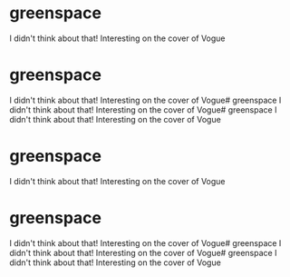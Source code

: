 # greenspace
I didn't think about that! Interesting on the cover of Vogue
# greenspace
I didn't think about that! Interesting on the cover of Vogue# greenspace 
I didn't think about that! Interesting on the cover of Vogue# greenspace 
I didn't think about that! Interesting on the cover of Vogue 
# greenspace 
I didn't think about that! Interesting on the cover of Vogue
# greenspace  
I didn't think about that! Interesting on the cover of Vogue# greenspace 
I didn't think about that! Interesting on the cover of Vogue# greenspace
I didn't think about that! Interesting on the cover of Vogue
 
